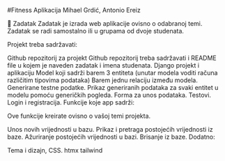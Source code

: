 #Fitness Aplikacija
Mihael Grdić, Antonio Ereiz

🎯 Zadatak Zadatak je izrada web aplikacije ovisno o odabranoj temi. Zadatak se radi samostalno ili u grupama od dvoje studenata.

Projekt treba sadržavati:

Github repozitorij za projekt Github repozitorij treba sadržavati i README file u kojem je naveden zadatak i imena studenata. Django projekt i aplikaciju Model koji sadrži barem 3 entiteta (unutar modela voditi računa različitim tipovima podataka) Barem jednu relaciju između modela. Generirane testne podatke. Prikaz generiranih podataka za svaki entitet u modelu pomoću generičkih pogleda. Forma za unos podataka. Testovi. Login i registracija. Funkcije koje app sadrži:

Ove funkcije kreirate ovisno o vašoj temi projekta.

Unos novih vrijednosti u bazu. Prikaz i pretraga postojećih vrijednosti iz baze. Ažuriranje postojećih vrijednosti u bazi. Brisanje iz baze. Dodatno:

Tema i dizajn, CSS. htmx tailwind
